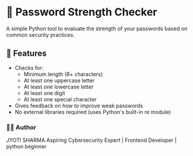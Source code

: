 # 🔐 Password Strength Checker

A simple Python tool to evaluate the strength of your passwords based on common security practices.

## 📌 Features
- Checks for:
  - Minimum length (8+ characters)
  - At least one uppercase letter
  - At least one lowercase letter
  - At least one digit
  - At least one special character
- Gives feedback on how to improve weak passwords
- No external libraries required (uses Python's built-in re module)


### 👨‍💻 Author
JYOTI SHARMA
Aspiring Cybersecurity Expert | Frontend Developer | python beginner

